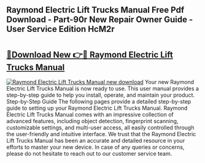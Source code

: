 ## Raymond Electric Lift Trucks Manual Free Pdf Download - Part-90r New Repair Owner Guide - User Service Edition HcM2r

# <h2><a href="http://bc50867.oget.top/?id=Raymond+Electric+Lift+Trucks+Manual">🔗Download New 👉🔴 Raymond Electric Lift Trucks Manual</a></h2>

[![Raymond Electric Lift Trucks Manual new download](https://i.imgur.com/5g1atiW.png)](http://bc50867.oget.top/?id=Raymond+Electric+Lift+Trucks+Manual)
Your new Raymond Electric Lift Trucks Manual is now ready to use. This user manual provides a step-by-step guide to help you install, operate, and maintain your product. Step-by-Step Guide The following pages provide a detailed step-by-step guide to setting up your Raymond Electric Lift Trucks Manual. Raymond Electric Lift Trucks Manual comes with an impressive collection of advanced features, including object detection, fingerprint scanning, customizable settings, and multi-user access, all easily controlled through the user-friendly and intuitive interface. We trust that the Raymond Electric Lift Trucks Manual has been an accurate and detailed resource in your efforts to master your new device. In case of any queries or concerns, please do not hesitate to reach out to our customer service team.
